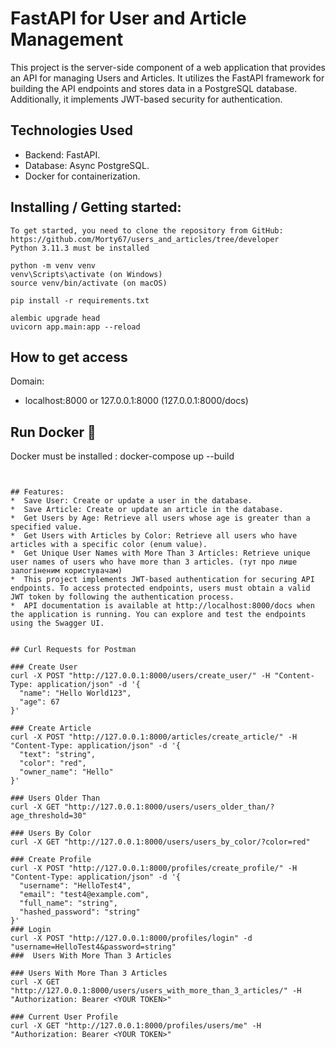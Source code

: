 # FastAPI for User and Article Management
This project is the server-side component of a web application that provides an API for managing Users and Articles. It utilizes the FastAPI framework for building the API endpoints and stores data in a PostgreSQL database. Additionally, it implements JWT-based security for authentication.
## Technologies Used

*  Backend: FastAPI.
*  Database: Async PostgreSQL.
*  Docker for containerization.


## Installing / Getting started:
```shell
To get started, you need to clone the repository from GitHub: https://github.com/Morty67/users_and_articles/tree/developer
Python 3.11.3 must be installed

python -m venv venv
venv\Scripts\activate (on Windows)
source venv/bin/activate (on macOS)

pip install -r requirements.txt

alembic upgrade head
uvicorn app.main:app --reload

```

## How to get access
Domain:
*  localhost:8000 or 127.0.0.1:8000 (127.0.0.1:8000/docs)

## Run Docker 🐳
Docker must be installed :
docker-compose up --build
```shell


## Features:
*  Save User: Create or update a user in the database.
*  Save Article: Create or update an article in the database.
*  Get Users by Age: Retrieve all users whose age is greater than a specified value.
*  Get Users with Articles by Color: Retrieve all users who have articles with a specific color (enum value).
*  Get Unique User Names with More Than 3 Articles: Retrieve unique user names of users who have more than 3 articles. (тут про лише залогіненим користувачам)
*  This project implements JWT-based authentication for securing API endpoints. To access protected endpoints, users must obtain a valid JWT token by following the authentication process.
*  API documentation is available at http://localhost:8000/docs when the application is running. You can explore and test the endpoints using the Swagger UI.


## Curl Requests for Postman

### Create User
curl -X POST "http://127.0.0.1:8000/users/create_user/" -H "Content-Type: application/json" -d '{
  "name": "Hello World123",
  "age": 67
}'

### Create Article
curl -X POST "http://127.0.0.1:8000/articles/create_article/" -H "Content-Type: application/json" -d '{
  "text": "string",
  "color": "red",
  "owner_name": "Hello"
}'

### Users Older Than
curl -X GET "http://127.0.0.1:8000/users/users_older_than/?age_threshold=30"

### Users By Color
curl -X GET "http://127.0.0.1:8000/users/users_by_color/?color=red"

### Create Profile
curl -X POST "http://127.0.0.1:8000/profiles/create_profile/" -H "Content-Type: application/json" -d '{
  "username": "HelloTest4",
  "email": "test4@example.com",
  "full_name": "string",
  "hashed_password": "string"
}'
### Login
curl -X POST "http://127.0.0.1:8000/profiles/login" -d "username=HelloTest4&password=string"
###  Users With More Than 3 Articles

### Users With More Than 3 Articles
curl -X GET "http://127.0.0.1:8000/users/users_with_more_than_3_articles/" -H "Authorization: Bearer <YOUR TOKEN>"

### Current User Profile
curl -X GET "http://127.0.0.1:8000/profiles/users/me" -H "Authorization: Bearer <YOUR TOKEN>"
